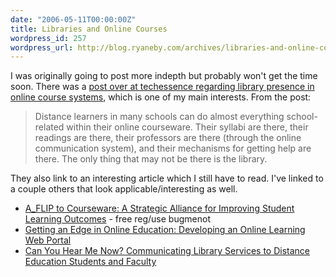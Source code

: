 ```yaml
---
date: "2006-05-11T00:00:00Z"
title: Libraries and Online Courses
wordpress_id: 257
wordpress_url: http://blog.ryaneby.com/archives/libraries-and-online-courses/
---
```

I was originally going to post more indepth but probably won't get the time soon. There was a <a href="http://techessence.info/node/19">post over at techessence regarding library presence in online course systems</a>, which is one of my main interests. From the post:

<blockquote>Distance learners in many schools can do almost everything school-related within their online courseware. Their syllabi are there, their readings are there, their professors are there (through the online communication system), and their mechanisms for getting help are there. The only thing that may not be there is the library.</blockquote>

They also link to an interesting article which I still have to read. I've linked to a couple others that look applicable/interesting as well.

<ul>
<li><a href="http://www.innovateonline.info/index.php?view=article&id=46&action=article">A_FLIP to Courseware: A Strategic Alliance for Improving Student Learning Outcomes</a> - free reg/use bugmenot</li>
<li><a href="http://www.westga.edu/~distance/ojdla/fall83/winterstein83.htm">Getting an Edge in Online Education: Developing an Online Learning Web Portal</a></li>
<li><a href="http://www.westga.edu/~distance/ojdla/summer82/nicholas82.htm">Can You Hear Me Now? Communicating Library Services to Distance Education Students and Faculty</a></li>
</ul>
